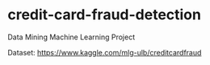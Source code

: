 # credit-card-fraud-detection
 Data Mining Machine Learning Project
 
 Dataset: https://www.kaggle.com/mlg-ulb/creditcardfraud
